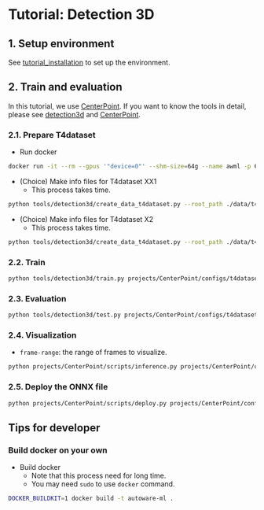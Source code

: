 # Tutorial: Detection 3D

## 1. Setup environment

See [tutorial_installation](/docs/tutorial/tutorial_installation.md) to set up the environment.

## 2. Train and evaluation

In this tutorial, we use [CenterPoint](/projects/CenterPoint/).
If you want to know the tools in detail, please see [detection3d](/tools/detection3d/) and [CenterPoint](/projects/CenterPoint/).

### 2.1. Prepare T4dataset

- Run docker

```sh
docker run -it --rm --gpus '"device=0"' --shm-size=64g --name awml -p 6006:6006 -v $PWD/:/workspace -v $PWD/data:/workspace/data autoware-ml
```

- (Choice) Make info files for T4dataset XX1
  - This process takes time.

```sh
python tools/detection3d/create_data_t4dataset.py --root_path ./data/t4dataset --config autoware_ml/configs/detection3d/dataset/t4dataset/xx1.py --version xx1 --max_sweeps 2 --out_dir ./data/t4dataset/info/user_name
```

- (Choice) Make info files for T4dataset X2
  - This process takes time.

```sh
python tools/detection3d/create_data_t4dataset.py --root_path ./data/t4dataset --config autoware_ml/configs/detection3d/dataset/t4dataset/x2.py --version x2 --max_sweeps 2 --out_dir ./data/t4dataset/info/user_name
```

### 2.2. Train

```sh
python tools/detection3d/train.py projects/CenterPoint/configs/t4dataset/second_secfpn_2xb8_121m_base.py
```

### 2.3. Evaluation

```sh
python tools/detection3d/test.py projects/CenterPoint/configs/t4dataset/second_secfpn_2xb8_121m_base.py work_dirs/centerpoint/t4dataset/second_secfpn_2xb8_121m_base/epoch_50.pth
```

### 2.4. Visualization

- `frame-range`: the range of frames to visualize.

```sh
python projects/CenterPoint/scripts/inference.py projects/CenterPoint/configs/t4dataset/second_secfpn_2xb8_121m_base.py work_dirs/centerpoint/t4dataset/second_secfpn_2xb8_121m_base/epoch_50.pth --ann-file-path <info pickle file> --bboxes-score-threshold 0.35 --frame-range 700 1100
```

### 2.5. Deploy the ONNX file

```sh
python projects/CenterPoint/scripts/deploy.py projects/CenterPoint/configs/t4dataset/second_secfpn_2xb8_121m_base.py work_dirs/centerpoint/t4dataset/second_secfpn_2xb8_121m_base/epoch_50.pth --replace_onnx_models --device gpu --rot_y_axis_reference
```

## Tips for developer
### Build docker on your own

- Build docker
  - Note that this process need for long time.
  - You may need `sudo` to use `docker` command.

```sh
DOCKER_BUILDKIT=1 docker build -t autoware-ml .
```
